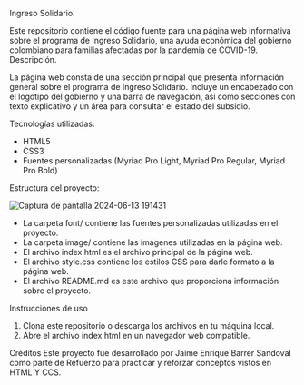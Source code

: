 Ingreso Solidario.

Este repositorio contiene el código fuente para una página web informativa sobre el programa de Ingreso Solidario, una ayuda económica del gobierno colombiano para familias afectadas por la pandemia de COVID-19.
Descripción.

La página web consta de una sección principal que presenta información general sobre el programa de Ingreso Solidario. Incluye un encabezado con el logotipo del gobierno y una barra de navegación,
así como secciones con texto explicativo y un área para consultar el estado del subsidio.

Tecnologías utilizadas:

- HTML5
- CSS3
- Fuentes personalizadas (Myriad Pro Light, Myriad Pro Regular, Myriad Pro Bold)

Estructura del proyecto:


![Captura de pantalla 2024-06-13 191431](https://github.com/JaimeBarreraS/PROYECTO_TEST_HTML_BarreraJaime/assets/160262707/30d0761e-a044-4d2a-a1bb-15bdaab09afc)


- La carpeta font/ contiene las fuentes personalizadas utilizadas en el proyecto.
- La carpeta image/ contiene las imágenes utilizadas en la página web.
- El archivo index.html es el archivo principal de la página web.
- El archivo style.css contiene los estilos CSS para darle formato a la página web.
- El archivo README.md es este archivo que proporciona información sobre el proyecto.

Instrucciones de uso

1. Clona este repositorio o descarga los archivos en tu máquina local.
2. Abre el archivo index.html en un navegador web compatible.

Créditos
Este proyecto fue desarrollado por Jaime Enrique Barrer Sandoval como parte de Refuerzo para practicar y reforzar conceptos vistos en HTML Y CCS.
